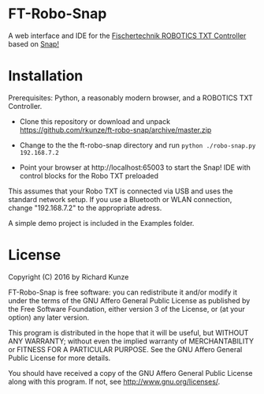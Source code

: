 FT-Robo-Snap
============

A web interface and IDE for the [Fischertechnik ROBOTICS TXT Controller](http://www.fischertechnik.de/desktopdefault.aspx/tabid-21/39_read-309/usetemplate-2_column_pano/) based on [Snap!](http://snap.berkeley.edu/)

Installation
============

Prerequisites: Python, a reasonably modern browser, and a ROBOTICS TXT Controller.

* Clone this repository or download and unpack https://github.com/rkunze/ft-robo-snap/archive/master.zip
* Change to the the ft-robo-snap directory and run ```python ./robo-snap.py 192.168.7.2```

* Point your browser at http://localhost:65003 to start the Snap! IDE with control blocks for the Robo TXT preloaded

This assumes that your Robo TXT is connected via USB and uses the standard network setup. If you use a Bluetooth or WLAN connection, change "192.168.7.2" to the appropriate adress.

A simple demo project is included in the Examples folder.

License
=======

Copyright (C) 2016 by Richard Kunze

FT-Robo-Snap is free software: you can redistribute it and/or modify it under the terms of the GNU Affero General Public License as published by the Free Software Foundation, either version 3 of the License, or (at your option) any later version.

This program is distributed in the hope that it will be useful, but WITHOUT ANY WARRANTY; without even the implied warranty of MERCHANTABILITY or FITNESS FOR A PARTICULAR PURPOSE. See the GNU Affero General Public License for more details.

You should have received a copy of the GNU Affero General Public License along with this program. If not, see http://www.gnu.org/licenses/.
